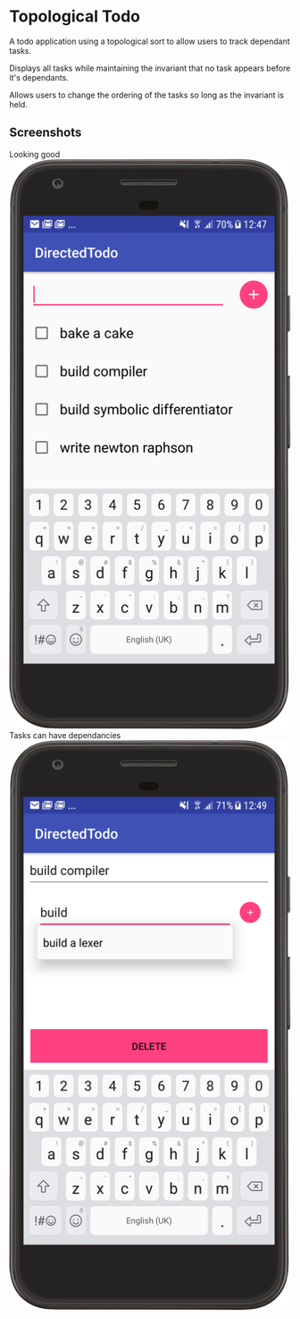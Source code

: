# Topological Todo
A todo application using a topological sort to allow users to track dependant tasks.

Displays all tasks while maintaining the invariant that no task appears before it's dependants.

Allows users to change the ordering of the tasks so long as the invariant is held.
## Screenshots
Looking good 
![main todo list][app]
Tasks can have dependancies 
![adding dependancies][deps]


[app]: https://raw.githubusercontent.com/Gopiandcode/TopologicalTodo/master/screenshots/mainscreen.png "Application Screenshot"
[deps]: https://raw.githubusercontent.com/Gopiandcode/TopologicalTodo/master/screenshots/addingdependancies.png "Adding dependancies"
